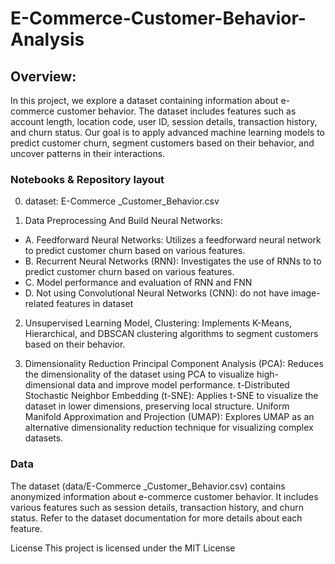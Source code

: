 # E-Commerce-Customer-Behavior-Analysis

## Overview: 
In this project, we explore a dataset containing information about e-commerce customer behavior. The dataset includes features such as account length, location code, user ID, session details, transaction history, and churn status. Our goal is to apply advanced machine learning models to predict customer churn, segment customers based on their behavior, and uncover patterns in their interactions.

### Notebooks & Repository layout 

0. dataset: E-Commerce _Customer_Behavior.csv

1. Data Preprocessing And Build Neural Networks: 
  - A. Feedforward Neural Networks: Utilizes a feedforward neural network to predict customer churn based on various features.
  - B. Recurrent Neural Networks (RNN): Investigates the use of RNNs to to predict customer churn based on various features.
  - C. Model performance and evaluation of RNN and FNN
  - D. Not using Convolutional Neural Networks (CNN): do not have image-related features in dataset

2. Unsupervised Learning Model, Clustering: Implements K-Means, Hierarchical, and DBSCAN clustering algorithms to segment customers based on their behavior.

3. Dimensionality Reduction
Principal Component Analysis (PCA): Reduces the dimensionality of the dataset using PCA to visualize high-dimensional data and improve model performance.
t-Distributed Stochastic Neighbor Embedding (t-SNE): Applies t-SNE to visualize the dataset in lower dimensions, preserving local structure.
Uniform Manifold Approximation and Projection (UMAP): Explores UMAP as an alternative dimensionality reduction technique for visualizing complex datasets.

### Data
The dataset (data/E-Commerce _Customer_Behavior.csv) contains anonymized information about e-commerce customer behavior. It includes various features such as session details, transaction history, and churn status. Refer to the dataset documentation for more details about each feature.

License
This project is licensed under the MIT License
